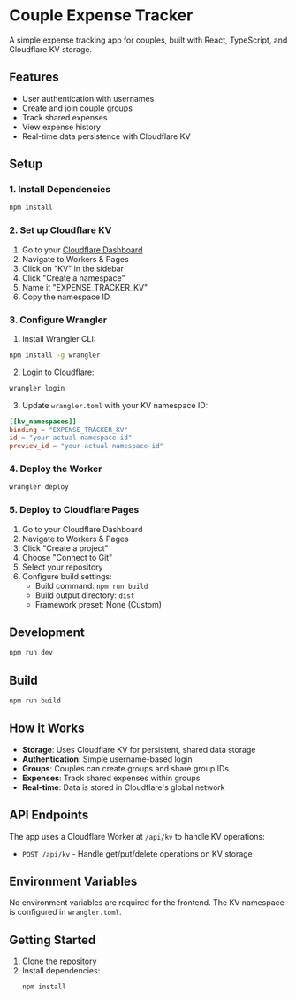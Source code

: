 # Couple Expense Tracker

A simple expense tracking app for couples, built with React, TypeScript, and Cloudflare KV storage.

## Features

- User authentication with usernames
- Create and join couple groups
- Track shared expenses
- View expense history
- Real-time data persistence with Cloudflare KV

## Setup

### 1. Install Dependencies

```bash
npm install
```

### 2. Set up Cloudflare KV

1. Go to your [Cloudflare Dashboard](https://dash.cloudflare.com)
2. Navigate to Workers & Pages
3. Click on "KV" in the sidebar
4. Click "Create a namespace"
5. Name it "EXPENSE_TRACKER_KV"
6. Copy the namespace ID

### 3. Configure Wrangler

1. Install Wrangler CLI:
```bash
npm install -g wrangler
```

2. Login to Cloudflare:
```bash
wrangler login
```

3. Update `wrangler.toml` with your KV namespace ID:
```toml
[[kv_namespaces]]
binding = "EXPENSE_TRACKER_KV"
id = "your-actual-namespace-id"
preview_id = "your-actual-namespace-id"
```

### 4. Deploy the Worker

```bash
wrangler deploy
```

### 5. Deploy to Cloudflare Pages

1. Go to your Cloudflare Dashboard
2. Navigate to Workers & Pages
3. Click "Create a project"
4. Choose "Connect to Git"
5. Select your repository
6. Configure build settings:
   - Build command: `npm run build`
   - Build output directory: `dist`
   - Framework preset: None (Custom)

## Development

```bash
npm run dev
```

## Build

```bash
npm run build
```

## How it Works

- **Storage**: Uses Cloudflare KV for persistent, shared data storage
- **Authentication**: Simple username-based login
- **Groups**: Couples can create groups and share group IDs
- **Expenses**: Track shared expenses within groups
- **Real-time**: Data is stored in Cloudflare's global network

## API Endpoints

The app uses a Cloudflare Worker at `/api/kv` to handle KV operations:

- `POST /api/kv` - Handle get/put/delete operations on KV storage

## Environment Variables

No environment variables are required for the frontend. The KV namespace is configured in `wrangler.toml`.

## Getting Started

1. Clone the repository
2. Install dependencies:
   ```bash
   npm install
   ```